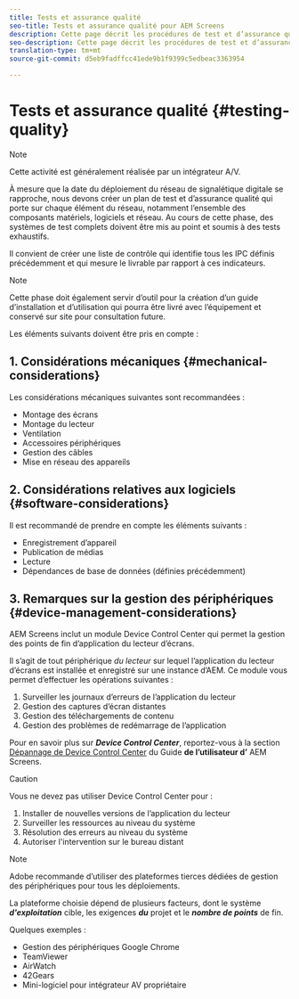 ```yaml
---
title: Tests et assurance qualité
seo-title: Tests et assurance qualité pour AEM Screens
description: Cette page décrit les procédures de test et d’assurance qualité dans le cadre du guide des bonnes pratiques d’AEM Screens
seo-description: Cette page décrit les procédures de test et d’assurance qualité dans le cadre du guide des bonnes pratiques d’AEM Screens
translation-type: tm+mt
source-git-commit: d5eb9fadffcc41ede9b1f9399c5edbeac3363954

---
```



# Tests et assurance qualité {#testing-quality}

>[!NOTE]
>
>Cette activité est généralement réalisée par un intégrateur A/V.

À mesure que la date du déploiement du réseau de signalétique digitale se rapproche, nous devons créer un plan de test et d’assurance qualité qui porte sur chaque élément du réseau, notamment l’ensemble des composants matériels, logiciels et réseau.
Au cours de cette phase, des systèmes de test complets doivent être mis au point et soumis à des tests exhaustifs.

Il convient de créer une liste de contrôle qui identifie tous les IPC définis précédemment et qui mesure le livrable par rapport à ces indicateurs.

>[!NOTE]
> Cette phase doit également servir d’outil pour la création d’un guide d’installation et d’utilisation qui pourra être livré avec l’équipement et conservé sur site pour consultation future.

Les éléments suivants doivent être pris en compte :

## 1. Considérations mécaniques {#mechanical-considerations}

Les considérations mécaniques suivantes sont recommandées :

* Montage des écrans
* Montage du lecteur
* Ventilation
* Accessoires périphériques
* Gestion des câbles
* Mise en réseau des appareils

## 2. Considérations relatives aux logiciels {#software-considerations}

Il est recommandé de prendre en compte les éléments suivants :

* Enregistrement d’appareil
* Publication de médias
* Lecture
* Dépendances de base de données (définies précédemment)


## 3. Remarques sur la gestion des périphériques {#device-management-considerations}


AEM Screens inclut un module Device Control Center qui permet la gestion des points de fin d’application du lecteur d’écrans.

Il s’agit de tout périphérique *du lecteur* sur lequel l’application du lecteur d’écrans est installée et enregistré sur une instance d’AEM.
Ce module vous permet d’effectuer les opérations suivantes :

1. Surveiller les journaux d’erreurs de l’application du lecteur
1. Gestion des captures d’écran distantes
1. Gestion des téléchargements de contenu
1. Gestion des problèmes de redémarrage de l’application

Pour en savoir plus sur ***Device Control Center***, reportez-vous à la section [Dépannage de Device Control Center](https://helpx.adobe.com/experience-manager/6-5/screens/using/monitoring-screens.html) du Guide **de l’utilisateur d’** AEM Screens.

>[!CAUTION]
> Vous ne devez pas utiliser Device Control Center pour :
>
> 1. Installer de nouvelles versions de l’application du lecteur
> 1. Surveiller les ressources au niveau du système
> 1. Résolution des erreurs au niveau du système
> 1. Autoriser l'intervention sur le bureau distant



>[!NOTE]
> Adobe recommande d’utiliser des plateformes tierces dédiées de gestion des périphériques pour tous les déploiements.

La plateforme choisie dépend de plusieurs facteurs, dont le système ***d'exploitation*** cible, les exigences ***du*** projet et le ***nombre de points*** de fin.

Quelques exemples :

* Gestion des périphériques Google Chrome
* TeamViewer
* AirWatch
* 42Gears
* Mini-logiciel pour intégrateur AV propriétaire
